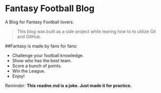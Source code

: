 # Fantasy Football Blog
A Blog for Fantasy Football lovers. 
>This blog was built as a side project while learing how to to utilize Git and GitHub.

##Fantasy is made by fans for fans:
* Challenge your football knowledge.
* Show who has the best team.
* Score a bunch of points.
* Win the League.
* Enjoy!


Reminder: **This** **readne.md is a joke. Just made it for practice.**